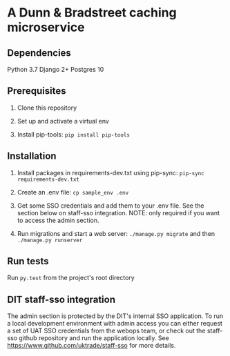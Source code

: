 # A Dunn & Bradstreet caching microservice

## Dependencies

Python 3.7
Django 2+
Postgres 10

## Prerequisites 

1. Clone this repository

2. Set up and activate a virtual env

3. Install pip-tools: `pip install pip-tools`

## Installation

1. Install packages in requirements-dev.txt using pip-sync: `pip-sync requirements-dev.txt`

2. Create an .env file: `cp sample_env .env`

3. Get some SSO credentials and add them to your .env file. See the section below on staff-sso integration.
   NOTE: only required if you want to access the admin section.

4. Run migrations and start a web server: `./manage.py migrate` and then `./manage.py runserver`

## Run tests

Run `py.test` from the project's root directory

## DIT staff-sso integration

The admin section is protected by the DIT's internal SSO application.  To run a local development environment with admin
access you can either request a set of UAT SSO credentials from the webops team, or check out the staff-sso github
repository and run the application locally. See https://www.github.com/uktrade/staff-sso for more details.
